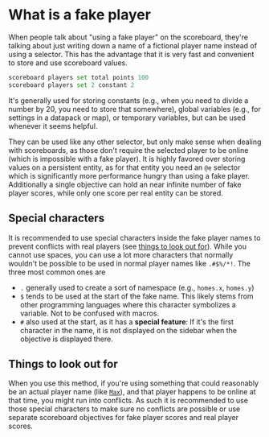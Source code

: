 # What is a fake player

When people talk about "using a fake player" on the scoreboard, they're talking about just writing down a name of a fictional player name instead of using a selector. This has the advantage that it is very fast and convenient to store and use scoreboard values.

```py
scoreboard players set total points 100
scoreboard players set 2 constant 2
```

It's generally used for storing constants (e.g., when you need to divide a number by 20, you need to store that somewhere), global variables (e.g., for settings in a datapack or map), or temporary variables, but can be used whenever it seems helpful.

They can be used like any other selector, but only make sense when dealing with scoreboards, as those don't require the selected player to be online (which is impossible with a fake player). It is highly favored over storing values on a persistent entity, as for that entity you need an `@e` selector which is significantly more performance hungry than using a fake player. Additionally a single objective can hold an near infinite number of fake player scores, while only one score per real entity can be stored.

## Special characters

It is recommended to use special characters inside the fake player names to prevent conflicts with real players (see [things to look out for](#things-to-look-out-for)). While you cannot use spaces, you can use a lot more characters that normally wouldn't be possible to be used in normal player names like `.#$%/*!`. The three most common ones are 

- `.` generally used to create a sort of namespace (e.g., `homes.x`, `homes.y`)  
- `$` tends to be used at the start of the fake name. This likely stems from other programming languages where this character symbolizes a variable. Not to be confused with macros.
- `#` also used at the start, as it has a **special feature**: If it's the first character in the name, it is not displayed on the sidebar when the objective is displayed there.

## Things to look out for

When you use this method, if you're using something that could reasonably be an actual player name (like [`Max`](https://namemc.com/profile/Max.1)), and that player happens to be online at that time, you might run into conflicts. As such it is recommended to use those special characters to make sure no conflicts are possible or use separate scoreboard objectives for fake player scores and real player scores.
